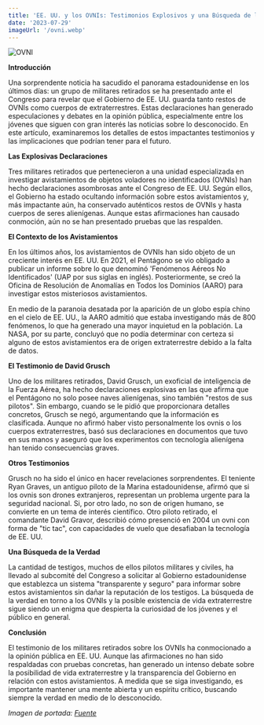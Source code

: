 ```yaml
---
title: 'EE. UU. y los OVNIs: Testimonios Explosivos y una Búsqueda de la Verdad'
date: '2023-07-29'
imageUrl: '/ovni.webp'
---
```


![OVNI](/ovni.webp)

**Introducción**

Una sorprendente noticia ha sacudido el panorama estadounidense en los últimos días: un grupo de militares retirados se ha presentado ante el Congreso para revelar que el Gobierno de EE. UU. guarda tanto restos de OVNIs como cuerpos de extraterrestres. Estas declaraciones han generado especulaciones y debates en la opinión pública, especialmente entre los jóvenes que siguen con gran interés las noticias sobre lo desconocido. En este artículo, examinaremos los detalles de estos impactantes testimonios y las implicaciones que podrían tener para el futuro.

**Las Explosivas Declaraciones**

Tres militares retirados que pertenecieron a una unidad especializada en investigar avistamientos de objetos voladores no identificados (OVNIs) han hecho declaraciones asombrosas ante el Congreso de EE. UU. Según ellos, el Gobierno ha estado ocultando información sobre estos avistamientos y, más impactante aún, ha conservado auténticos restos de OVNIs y hasta cuerpos de seres alienígenas. Aunque estas afirmaciones han causado conmoción, aún no se han presentado pruebas que las respalden.

**El Contexto de los Avistamientos**

En los últimos años, los avistamientos de OVNIs han sido objeto de un creciente interés en EE. UU. En 2021, el Pentágono se vio obligado a publicar un informe sobre lo que denominó 'Fenómenos Aéreos No Identificados' (UAP por sus siglas en inglés). Posteriormente, se creó la Oficina de Resolución de Anomalías en Todos los Dominios (AARO) para investigar estos misteriosos avistamientos.

En medio de la paranoia desatada por la aparición de un globo espía chino en el cielo de EE. UU., la AARO admitió que estaba investigando más de 800 fenómenos, lo que ha generado una mayor inquietud en la población. La NASA, por su parte, concluyó que no podía determinar con certeza si alguno de estos avistamientos era de origen extraterrestre debido a la falta de datos.

**El Testimonio de David Grusch**

Uno de los militares retirados, David Grusch, un exoficial de inteligencia de la Fuerza Aérea, ha hecho declaraciones explosivas en las que afirma que el Pentágono no solo posee naves alienígenas, sino también "restos de sus pilotos". Sin embargo, cuando se le pidió que proporcionara detalles concretos, Grusch se negó, argumentando que la información es clasificada. Aunque no afirmó haber visto personalmente los ovnis o los cuerpos extraterrestres, basó sus declaraciones en documentos que tuvo en sus manos y aseguró que los experimentos con tecnología alienígena han tenido consecuencias graves.

**Otros Testimonios**

Grusch no ha sido el único en hacer revelaciones sorprendentes. El teniente Ryan Graves, un antiguo piloto de la Marina estadounidense, afirmó que si los ovnis son drones extranjeros, representan un problema urgente para la seguridad nacional. Si, por otro lado, no son de origen humano, se convierte en un tema de interés científico. Otro piloto retirado, el comandante David Gravor, describió cómo presenció en 2004 un ovni con forma de "tic tac", con capacidades de vuelo que desafiaban la tecnología de EE. UU.

**Una Búsqueda de la Verdad**

La cantidad de testigos, muchos de ellos pilotos militares y civiles, ha llevado al subcomité del Congreso a solicitar al Gobierno estadounidense que establezca un sistema "transparente y seguro" para informar sobre estos avistamientos sin dañar la reputación de los testigos. La búsqueda de la verdad en torno a los OVNIs y la posible existencia de vida extraterrestre sigue siendo un enigma que despierta la curiosidad de los jóvenes y el público en general.

**Conclusión**

El testimonio de los militares retirados sobre los OVNIs ha conmocionado a la opinión pública en EE. UU. Aunque las afirmaciones no han sido respaldadas con pruebas concretas, han generado un intenso debate sobre la posibilidad de vida extraterrestre y la transparencia del Gobierno en relación con estos avistamientos. A medida que se siga investigando, es importante mantener una mente abierta y un espíritu crítico, buscando siempre la verdad en medio de lo desconocido.

*Imagen de portada: [Fuente](https://www.eldiario.es/)*
